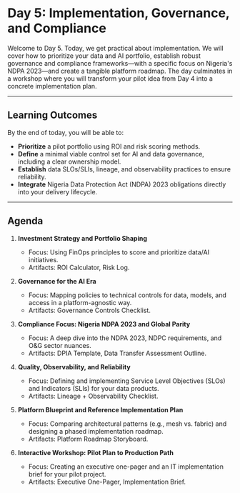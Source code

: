 # Day 5: Implementation, Governance, and Compliance

Welcome to Day 5. Today, we get practical about implementation. We will cover how to prioritize your data and AI portfolio, establish robust governance and compliance frameworks—with a specific focus on Nigeria's NDPA 2023—and create a tangible platform roadmap. The day culminates in a workshop where you will transform your pilot idea from Day 4 into a concrete implementation plan.

---

## Learning Outcomes

By the end of today, you will be able to:

- **Prioritize** a pilot portfolio using ROI and risk scoring methods.
- **Define** a minimal viable control set for AI and data governance, including a clear ownership model.
- **Establish** data SLOs/SLIs, lineage, and observability practices to ensure reliability.
- **Integrate** Nigeria Data Protection Act (NDPA) 2023 obligations directly into your delivery lifecycle.

---

## Agenda

1.  **Investment Strategy and Portfolio Shaping**
    - Focus: Using FinOps principles to score and prioritize data/AI initiatives.
    - Artifacts: ROI Calculator, Risk Log.

2.  **Governance for the AI Era**
    - Focus: Mapping policies to technical controls for data, models, and access in a platform-agnostic way.
    - Artifacts: Governance Controls Checklist.

3.  **Compliance Focus: Nigeria NDPA 2023 and Global Parity**
    - Focus: A deep dive into the NDPA 2023, NDPC requirements, and O&G sector nuances.
    - Artifacts: DPIA Template, Data Transfer Assessment Outline.

4.  **Quality, Observability, and Reliability**
    - Focus: Defining and implementing Service Level Objectives (SLOs) and Indicators (SLIs) for your data products.
    - Artifacts: Lineage + Observability Checklist.

5.  **Platform Blueprint and Reference Implementation Plan**
    - Focus: Comparing architectural patterns (e.g., mesh vs. fabric) and designing a phased implementation roadmap.
    - Artifacts: Platform Roadmap Storyboard.

6.  **Interactive Workshop: Pilot Plan to Production Path**
    - Focus: Creating an executive one-pager and an IT implementation brief for your pilot project.
    - Artifacts: Executive One-Pager, Implementation Brief.